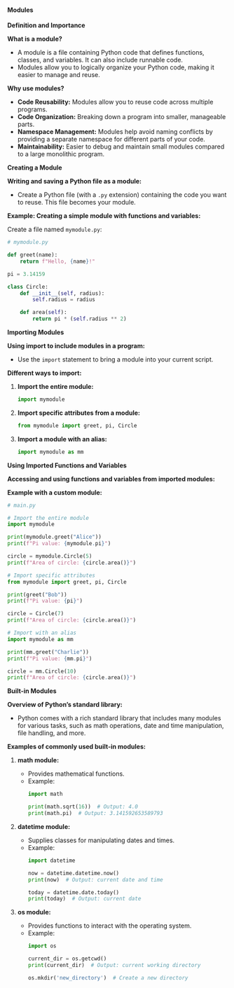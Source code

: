#### Modules

**Definition and Importance**

**What is a module?**
- A module is a file containing Python code that defines functions, classes, and variables. It can also include runnable code.
- Modules allow you to logically organize your Python code, making it easier to manage and reuse.

**Why use modules?**
- **Code Reusability:** Modules allow you to reuse code across multiple programs.
- **Code Organization:** Breaking down a program into smaller, manageable parts.
- **Namespace Management:** Modules help avoid naming conflicts by providing a separate namespace for different parts of your code.
- **Maintainability:** Easier to debug and maintain small modules compared to a large monolithic program.

**Creating a Module**

**Writing and saving a Python file as a module:**
- Create a Python file (with a `.py` extension) containing the code you want to reuse. This file becomes your module.

**Example: Creating a simple module with functions and variables:**

Create a file named `mymodule.py`:

```python
# mymodule.py

def greet(name):
    return f"Hello, {name}!"

pi = 3.14159

class Circle:
    def __init__(self, radius):
        self.radius = radius

    def area(self):
        return pi * (self.radius ** 2)
```

**Importing Modules**

**Using import to include modules in a program:**
- Use the `import` statement to bring a module into your current script.

**Different ways to import:**
1. **Import the entire module:**
   ```python
   import mymodule
   ```

2. **Import specific attributes from a module:**
   ```python
   from mymodule import greet, pi, Circle
   ```

3. **Import a module with an alias:**
   ```python
   import mymodule as mm
   ```

**Using Imported Functions and Variables**

**Accessing and using functions and variables from imported modules:**

**Example with a custom module:**

```python
# main.py

# Import the entire module
import mymodule

print(mymodule.greet("Alice"))
print(f"Pi value: {mymodule.pi}")

circle = mymodule.Circle(5)
print(f"Area of circle: {circle.area()}")

# Import specific attributes
from mymodule import greet, pi, Circle

print(greet("Bob"))
print(f"Pi value: {pi}")

circle = Circle(7)
print(f"Area of circle: {circle.area()}")

# Import with an alias
import mymodule as mm

print(mm.greet("Charlie"))
print(f"Pi value: {mm.pi}")

circle = mm.Circle(10)
print(f"Area of circle: {circle.area()}")
```

**Built-in Modules**

**Overview of Python’s standard library:**
- Python comes with a rich standard library that includes many modules for various tasks, such as math operations, date and time manipulation, file handling, and more.

**Examples of commonly used built-in modules:**

1. **math module:**
   - Provides mathematical functions.
   - Example:
     ```python
     import math

     print(math.sqrt(16))  # Output: 4.0
     print(math.pi)  # Output: 3.141592653589793
     ```

2. **datetime module:**
   - Supplies classes for manipulating dates and times.
   - Example:
     ```python
     import datetime

     now = datetime.datetime.now()
     print(now)  # Output: current date and time

     today = datetime.date.today()
     print(today)  # Output: current date
     ```

3. **os module:**
   - Provides functions to interact with the operating system.
   - Example:
     ```python
     import os

     current_dir = os.getcwd()
     print(current_dir)  # Output: current working directory

     os.mkdir('new_directory')  # Create a new directory
     ```
